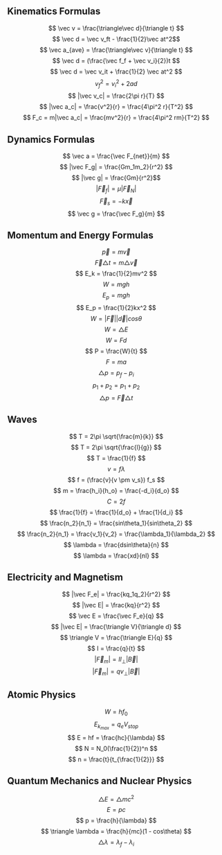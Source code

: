 ## Kinematics Formulas
$$ \vec v = \frac{\triangle\vec d}{\triangle t} $$
$$ \vec d = \vec v_ft - \frac{1}{2}\vec at^2$$
$$ \vec a_{ave} = \frac{\triangle\vec v}{\triangle t} $$
$$ \vec d = (\frac{\vec f_f + \vec v_i}{2})t $$
$$ \vec d = \vec v_it + \frac{1}{2} \vec at^2 $$
$$ v_f^2 = v_i^2 + 2ad $$
$$ |\vec v_c| = \frac{2\pi r}{T} $$
$$ |\vec a_c| = \frac{v^2}{r} = \frac{4\pi^2 r}{T^2} $$
$$ F_c = m|\vec a_c| = \frac{mv^2}{r} = \frac{4\pi^2 rm}{T^2} $$

## Dynamics Formulas
$$ \vec a = \frac{\vec F_{net}}{m} $$
$$ |\vec F_g| = \frac{Gm_1m_2}{r^2} $$
$$ |\vec g| = \frac{Gm}{r^2}$$
$$ |\vec F_f| = \mu |\vec F_N| $$
$$ \vec F_s = -k\vec x $$
$$ \vec g = \frac{\vec F_g}{m} $$

## Momentum and Energy Formulas
$$ \vec p = m\vec v $$
$$ \vec F \triangle t = m\triangle \vec v $$
$$ E_k = \frac{1}{2}mv^2 $$
$$ W = mgh $$
$$ E_p = mgh $$
$$ E_p = \frac{1}{2}kx^2 $$
$$ W = |\vec F||\vec d| cos\theta $$
$$ W = \triangle E $$
$$ W = Fd $$
$$ P = \frac{W}{t} $$
$$ F = ma $$
$$ \triangle p = p_f - p_i $$
$$ p_1 + p_2 = p_1 + p_2 $$
$$ \triangle p = \vec F \triangle t $$

## Waves
$$ T = 2\pi \sqrt{\frac{m}{k}} $$
$$ T = 2\pi \sqrt{\frac{l}{g}} $$
$$ T = \frac{1}{f} $$
$$ v = f \lambda $$
$$ f = (\frac{v}{v \pm v_s}) f_s $$
$$ m = \frac{h_i}{h_o} = \frac{-d_i}{d_o} $$
$$ C = 2f $$
$$ \frac{1}{f} = \frac{1}{d_o} + \frac{1}{d_i} $$
$$ \frac{n_2}{n_1} = \frac{sin\theta_1}{sin\theta_2} $$
$$ \frac{n_2}{n_1} = \frac{v_1}{v_2} = \frac{\lambda_1}{\lambda_2} $$
$$ \lambda = \frac{dsin\theta}{n} $$
$$ \lambda = \frac{xd}{nl} $$

## Electricity and Magnetism
$$ |\vec F_e| = \frac{kq_1q_2}{r^2} $$
$$ |\vec E| = \frac{kq}{r^2} $$
$$ \vec E = \frac{\vec F_e}{q} $$
$$ |\vec E| = \frac{\triangle V}{\triangle d} $$
$$ \triangle V = \frac{\triangle E}{q} $$
$$ I = \frac{q}{t} $$
$$ |\vec F_m| = Il_{\bot}|\vec B| $$
$$ |\vec F_m| = qv_{\bot}|\vec B| $$

## Atomic Physics
$$ W = hf_0 $$
$$ E_{k_{max}} = q_e V_{stop} $$
$$ E = hf = \frac{hc}{\lambda} $$
$$ N = N_0(\frac{1}{2})^n $$
$$ n = \frac{t}{t_{\frac{1}{2}}} $$

## Quantum Mechanics and Nuclear Physics
$$ \triangle E = \triangle mc^2 $$
$$ E = pc $$
$$ p = \frac{h}{\lambda} $$
$$ \triangle \lambda = \frac{h}{mc}(1 - cos\theta) $$
$$ \triangle \lambda = \lambda_f - \lambda_i $$
